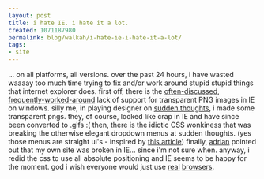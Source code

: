 ```yaml
---
layout: post
title: i hate IE. i hate it a lot.
created: 1071187980
permalink: blog/walkah/i-hate-ie-i-hate-it-a-lot/
tags:
- site
---
```

... on all platforms, all versions. over the past 24 hours, i have wasted waaaay too much time trying to fix and/or work around stupid stupid things that internet explorer does.
first off, there is the <a href="http://www.petitiononline.com/msiepng/petition.html">often-discussed</a>, <a href="http://www.alistapart.com/articles/pngopacity/">frequently-worked-around</a> lack of support for transparent PNG images in IE on windows. silly me, in playing designer on <a href="http://www.sudden-thoughts.com/">sudden thoughts</a>, i made some transparent pngs. they, of course, looked like crap in IE and have since been converted to .gifs :(
then, there is the idiotic CSS wonkiness that was breaking the otherwise elegant dropdown menus at sudden thoughts. (yes those menus are straight ul's - inspired by <a href="http://www.alistapart.com/articles/dropdowns">this article</a>)
finally, <a href="http://www.daemon.co.za/">adrian</a> pointed out that my own site was broken in IE... since i'm not sure when. anyway, i redid the css to use all absolute positioning and IE seems to be happy for the moment.
god i wish everyone would just use <a href="http://www.mozilla.org/">real</a> <a href="http://www.apple.com/safari/">browsers</a>.
